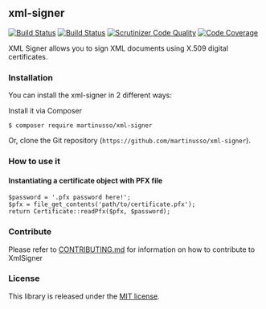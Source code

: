 ## xml-signer

[![Build Status](https://travis-ci.org/martinusso/xml-signer.svg?branch=master)](https://travis-ci.org/martinusso/xml-signer)
[![Build Status](https://scrutinizer-ci.com/g/martinusso/xml-signer/badges/build.png?b=master)](https://scrutinizer-ci.com/g/martinusso/xml-signer/build-status/master)
[![Scrutinizer Code Quality](https://scrutinizer-ci.com/g/martinusso/xml-signer/badges/quality-score.png?b=master)](https://scrutinizer-ci.com/g/martinusso/xml-signer/?branch=master)
[![Code Coverage](https://scrutinizer-ci.com/g/martinusso/xml-signer/badges/coverage.png?b=master)](https://scrutinizer-ci.com/g/martinusso/xml-signer/?branch=master)

XML Signer allows you to sign XML documents using X.509 digital certificates.


### Installation

You can install the xml-signer in 2 different ways:

Install it via Composer

`$ composer require martinusso/xml-signer`

Or, clone the Git repository (`https://github.com/martinusso/xml-signer`).


### How to use it

#### Instantiating a certificate object with PFX file

```
$password = '.pfx password here!';
$pfx = file_get_contents('path/to/certificate.pfx');
return Certificate::readPfx($pfx, $password);
```

### Contribute

Please refer to [CONTRIBUTING.md](https://github.com/martinusso/xml-signer/blob/master/CONTRIBUTING.md) for information on how to contribute to XmlSigner

### License

This library is released under the [MIT license](https://github.com/martinusso/xml-signer/blob/master/LICENSE).
